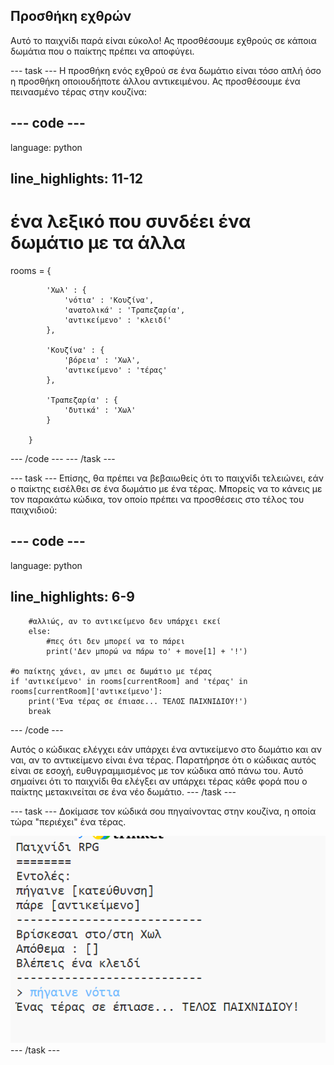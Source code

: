 ## Προσθήκη εχθρών

Αυτό το παιχνίδι παρά είναι εύκολο! Ας προσθέσουμε εχθρούς σε κάποια δωμάτια που ο παίκτης πρέπει να αποφύγει.

\--- task \--- Η προσθήκη ενός εχθρού σε ένα δωμάτιο είναι τόσο απλή όσο η προσθήκη οποιουδήποτε άλλου αντικειμένου. Ας προσθέσουμε ένα πεινασμένο τέρας στην κουζίνα:

## \--- code \---

language: python

## line_highlights: 11-12

# ένα λεξικό που συνδέει ένα δωμάτιο με τα άλλα

rooms = {

            'Χωλ' : {
                'νότια' : 'Κουζίνα',
                'ανατολικά' : 'Τραπεζαρία',
                'αντικείμενο' : 'κλειδί'
            },
    
            'Κουζίνα' : {
                'βόρεια' : 'Χωλ',
                'αντικείμενο' : 'τέρας'
            },
    
            'Τραπεζαρία' : {
                'δυτικά' : 'Χωλ'
            }
    
        }
    

\--- /code \--- \--- /task \---

\--- task \--- Επίσης, θα πρέπει να βεβαιωθείς ότι το παιχνίδι τελειώνει, εάν ο παίκτης εισέλθει σε ένα δωμάτιο με ένα τέρας. Μπορείς να το κάνεις με τον παρακάτω κώδικα, τον οποίο πρέπει να προσθέσεις στο τέλος του παιχνιδιού:

## \--- code \---

language: python

## line_highlights: 6-9

        #αλλιώς, αν το αντικείμενο δεν υπάρχει εκεί
        else:
            #πες ότι δεν μπορεί να το πάρει
            print('Δεν μπορώ να πάρω το' + move[1] + '!')
    
    #ο παίκτης χάνει, αν μπει σε δωμάτιο με τέρας 
    if 'αντικείμενο' in rooms[currentRoom] and 'τέρας' in rooms[currentRoom]['αντικείμενο']:
        print('Ένα τέρας σε έπιασε... ΤΕΛΟΣ ΠΑΙΧΝΙΔΙΟΥ!')
        break
    

\--- /code \---

Αυτός ο κώδικας ελέγχει εάν υπάρχει ένα αντικείμενο στο δωμάτιο και αν ναι, αν το αντικείμενο είναι ένα τέρας. Παρατήρησε ότι ο κώδικας αυτός είναι σε εσοχή, ευθυγραμμισμένος με τον κώδικα από πάνω του. Αυτό σημαίνει ότι το παιχνίδι θα ελέγξει αν υπάρχει τέρας κάθε φορά που ο παίκτης μετακινείται σε ένα νέο δωμάτιο. \--- /task \---

\--- task \--- Δοκίμασε τον κώδικά σου πηγαίνοντας στην κουζίνα, η οποία τώρα "περιέχει" ένα τέρας.

![screenshot](images/rpg-monster-test.png) \--- /task \---